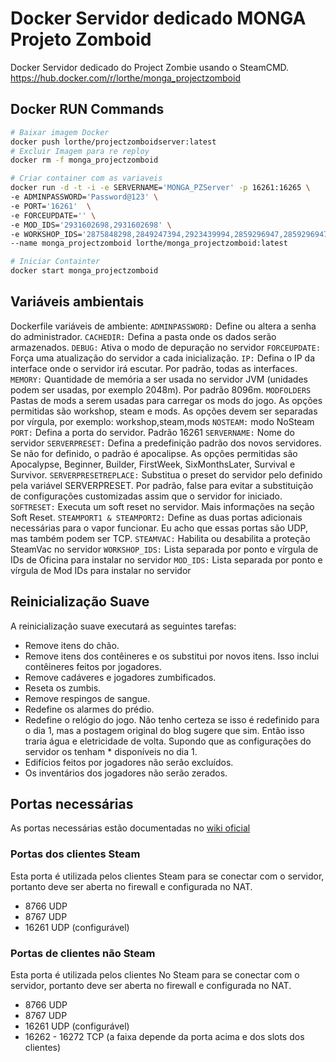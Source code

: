 # Docker Servidor dedicado MONGA Projeto Zomboid

Docker Servidor dedicado do Project Zombie usando o SteamCMD.
https://hub.docker.com/r/lorthe/monga_projectzomboid

## Docker RUN Commands
```sh
# Baixar imagem Docker
docker push lorthe/projectzomboidserver:latest
# Excluir Imagem para re reploy
docker rm -f monga_projectzomboid

# Criar container com as variaveis
docker run -d -t -i -e SERVERNAME='MONGA_PZServer' -p 16261:16265 \
-e ADMINPASSWORD='Password@123' \
-e PORT='16261'  \
-e FORCEUPDATE='' \
-e MOD_IDS='2931602698,2931602698' \
-e WORKSHOP_IDS='2875848298,2849247394,2923439994,2859296947,2859296947,2859296947' \
--name monga_projectzomboid lorthe/monga_projectzomboid:latest

# Iniciar Containter
docker start monga_projectzomboid
```
## Variáveis ​​ambientais
Dockerfile variáveis de ambiente:
`ADMINPASSWORD:` Define ou altera a senha do administrador.
`CACHEDIR:` Defina a pasta onde os dados serão armazenados.
`DEBUG:` Ativa o modo de depuração no servidor
`FORCEUPDATE:` Força uma atualização do servidor a cada inicialização.
`IP:` Defina o IP da interface onde o servidor irá escutar. Por padrão, todas as interfaces.
`MEMORY:` Quantidade de memória a ser usada no servidor JVM (unidades podem ser usadas, por exemplo 2048m). Por padrão 8096m.
`MODFOLDERS` Pastas de mods a serem usadas para carregar os mods do jogo. As opções permitidas são workshop, steam e mods. As opções devem ser separadas por vírgula, por exemplo: workshop,steam,mods
`NOSTEAM:` modo NoSteam
`PORT:` Defina a porta do servidor. Padrão 16261
`SERVERNAME:` Nome do servidor
`SERVERPRESET:` Defina a predefinição padrão dos novos servidores. Se não for definido, o padrão é apocalipse. As opções permitidas são Apocalypse, Beginner, Builder, FirstWeek, SixMonthsLater, Survival e Survivor.
`SERVERPRESETREPLACE:` Substitua o preset do servidor pelo definido pela variável SERVERPRESET. Por padrão, false para evitar a substituição de configurações customizadas assim que o servidor for iniciado.
`SOFTRESET:` Executa um soft reset no servidor. Mais informações na seção Soft Reset.
`STEAMPORT1 & STEAMPORT2:` Define as duas portas adicionais necessárias para o vapor funcionar. Eu acho que essas portas são UDP, mas também podem ser TCP.
`STEAMVAC:` Habilita ou desabilita a proteção SteamVac no servidor
`WORKSHOP_IDS:` Lista separada por ponto e vírgula de IDs de Oficina para instalar no servidor
`MOD_IDS:` Lista separada por ponto e vírgula de Mod IDs para instalar no servidor

## Reinicialização Suave
A reinicialização suave executará as seguintes tarefas:
* Remove itens do chão.
* Remove itens dos contêineres e os substitui por novos itens. Isso inclui contêineres feitos por jogadores.
* Remove cadáveres e jogadores zumbificados.
* Reseta os zumbis.
* Remove respingos de sangue.
* Redefine os alarmes do prédio.
* Redefine o relógio do jogo. Não tenho certeza se isso é redefinido para o dia 1, mas a postagem original do blog sugere que sim. Então isso traria água e eletricidade de volta. Supondo que as configurações do servidor os tenham * disponíveis no dia 1.
* Edifícios feitos por jogadores não serão excluídos.
* Os inventários dos jogadores não serão zerados.

## Portas necessárias
As portas necessárias estão documentadas no [wiki oficial](https://pzwiki.net/wiki/Dedicated_Server#Forwarding_Required_Ports)

### Portas dos clientes Steam
Esta porta é utilizada pelos clientes Steam para se conectar com o servidor, portanto deve ser aberta no firewall e configurada no NAT.
* 8766 UDP
* 8767 UDP
* 16261 UDP (configurável)

### Portas de clientes não Steam
Esta porta é utilizada pelos clientes No Steam para se conectar com o servidor, portanto deve ser aberta no firewall e configurada no NAT.
* 8766 UDP
* 8767 UDP
* 16261 UDP (configurável)
* 16262 - 16272 TCP (a faixa depende da porta acima e dos slots dos clientes)

